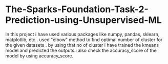 # The-Sparks-Foundation-Task-2-Prediction-using-Unsupervised-ML
In this project i have used various packages like numpy, pandas, sklearn, matplotlib, etc . used "elbow" method to find optimal number of cluster for the given datasets . by using that no of cluster i have trained the kmeans model and predicted the outputs.i also check the accuracy_score of the model by using accuracy_score.
